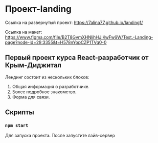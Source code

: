 # Проект-landing
Ссылка на развернутый проект:
https://7alina77.github.io/landing1/

Ссылка на макет:
https://www.figma.com/file/B2T8GvmXHNlihHJlKwFw6W/Test.-Landing-page?node-id=29:3355&t=H578nYopCZP1TVq0-0

## Первый проект курса React-разработчик от Крым-Диджитал

Лендинг состоит из нескольких блоков:
1. Общая информация о разработчике.
2. Более подробное знакомство.
3. Форма для связи.

## Скрипты

### `npm start`

Для запуска проекта. После запустите лайв-сервер